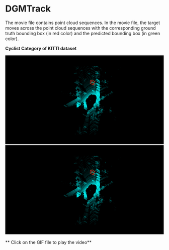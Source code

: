 # DGMTrack

The movie file contains point cloud sequences. In the movie file, the target moves across the point cloud sequences with the corresponding ground truth bounding box (in red color) and the predicted bounding box (in green color).

**Cyclist Category of KITTI dataset**


![My GIF](animation26.gif)
![My GIF](cyclist_animated.gif)



** Click on the GIF file to play the video**
